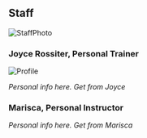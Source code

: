 ## Staff
![StaffPhoto](/images/staff_squats.jpeg)

### Joyce Rossiter, Personal Trainer
![Profile](/images/climbing.jpg)

*Personal info here. Get from Joyce*

### Marisca, Personal Instructor
*Personal info here. Get from Marisca*

